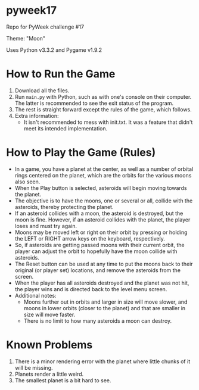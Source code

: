 pyweek17
========

Repo for PyWeek challenge #17

Theme: "Moon"

Uses Python v3.3.2 and Pygame v1.9.2

# How to Run the Game

1. Download all the files.
2. Run `main.py` with Python, such as with one's console on their computer. The latter is recommended to see the exit status of the program.
3. The rest is straight forward except the rules of the game, which follows.
4. Extra information:
    * It isn't recommended to mess with init.txt. It was a feature that didn't meet its intended implementation.

# How to Play the Game (Rules)

* In a game, you have a planet at the center, as well as a number of orbital rings centered on the planet, which are the orbits for the various moons also seen.
* When the Play button is selected, asteroids will begin moving towards the planet.
* The objective is to have the moons, one or several or all, collide with the asteroids, thereby protecting the planet.
* If an asteroid collides with a moon, the asteroid is destroyed, but the moon is fine. However, if an asteroid collides with the planet, the player loses and must try again.
* Moons may be moved left or right on their orbit by pressing or holding the LEFT or RIGHT arrow keys on the keyboard, respectively.
* So, if asteroids are getting passed moons with their current orbit, the player can adjust the orbit to hopefully have the moon collide with asteroids.
* The Reset button can be used at any time to put the moons back to their original (or player set) locations, and remove the asteroids from the screen.
* When the player has all asteroids destroyed and the planet was not hit, the player wins and is directed back to the level menu screen.
* Additional notes:
    * Moons further out in orbits and larger in size will move slower, and moons in lower orbits (closer to the planet) and that are smaller in size will move faster.
    * There is no limit to how many asteroids a moon can destroy.

# Known Problems

1. There is a minor rendering error with the planet where little chunks of it will be missing.
2. Planets render a little weird.
3. The smallest planet is a bit hard to see.
